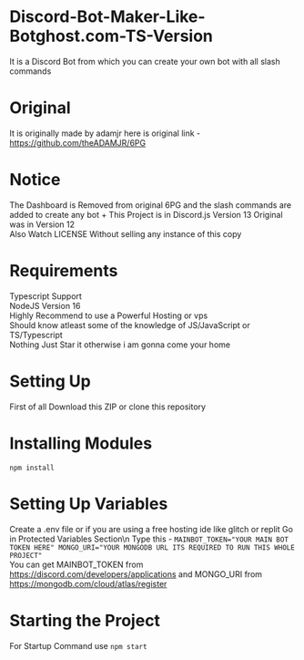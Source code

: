 # Discord-Bot-Maker-Like-Botghost.com-TS-Version
It is a Discord Bot from which you can create your own bot with all slash commands
# Original
It is originally made by adamjr here is original link - https://github.com/theADAMJR/6PG 
# Notice
The Dashboard is Removed from original 6PG and the slash commands are added to create any bot + This Project is in Discord.js Version 13 Original was in Version 12<br>
Also Watch LICENSE Without selling any instance of this copy
# Requirements
Typescript Support<br>
NodeJS Version 16<br>
Highly Recommend to use a Powerful Hosting or vps<br>
Should know atleast some of the knowledge of JS/JavaScript or TS/Typescript<br>
Nothing Just Star it otherwise i am gonna come your home<br>
# Setting Up
First of all Download this ZIP or clone this repository
# Installing Modules
`npm install`
# Setting Up Variables
Create a .env file or if you are using a free hosting ide like glitch or replit Go in Protected Variables Section\n
Type this - ```MAINBOT_TOKEN="YOUR MAIN BOT TOKEN HERE"
MONGO_URI="YOUR MONGODB URL ITS REQUIRED TO RUN THIS WHOLE PROJECT"```<br>
You can get MAINBOT_TOKEN from https://discord.com/developers/applications and MONGO_URI from https://mongodb.com/cloud/atlas/register
# Starting the Project
For Startup Command use `npm start`
